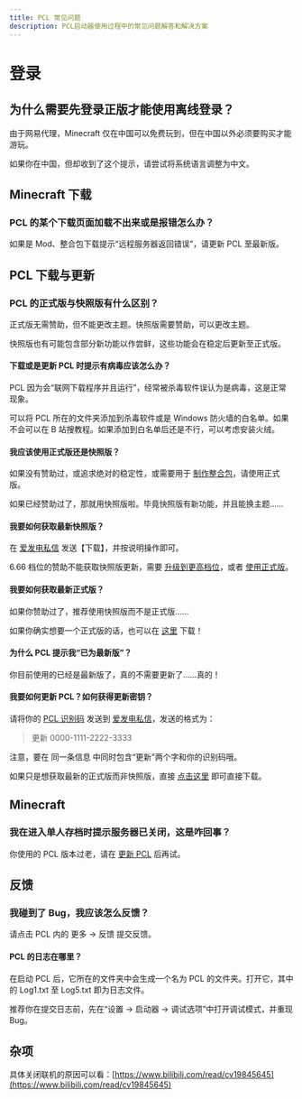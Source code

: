 ```yaml
---
title: PCL 常见问题
description: PCL启动器使用过程中的常见问题解答和解决方案
---
```


# 登录

## 为什么需要先登录正版才能使用离线登录？

由于网易代理，Minecraft 仅在中国可以免费玩到，但在中国以外必须要购买才能游玩。

如果你在中国，但却收到了这个提示，请尝试将系统语言调整为中文。

## Minecraft 下载

### PCL 的某个下载页面加载不出来或是报错怎么办？

如果是 Mod、整合包下载提示“远程服务器返回错误”，请更新 PCL 至最新版。

## PCL 下载与更新

### PCL 的正式版与快照版有什么区别？

正式版无需赞助，但不能更改主题。快照版需要赞助，可以更改主题。

快照版也有可能包含部分新功能以作尝鲜，这些功能会在稳定后更新至正式版。

#### 下载或是更新 PCL 时提示有病毒应该怎么办？

PCL 因为会“联网下载程序并且运行”，经常被杀毒软件误认为是病毒，这是正常现象。

可以将 PCL 所在的文件夹添加到杀毒软件或是 Windows 防火墙的白名单。如果不会可以在 B 站搜教程。如果添加到白名单后还是不行，可以考虑安装火绒。

#### 我应该使用正式版还是快照版？

如果没有赞助过，或追求绝对的稳定性，或需要用于 [制作整合包](https://shimo.im/docs/qKPttVvXKqPD8YDC#anchor-1ZOM)，请使用正式版。

如果已经赞助过了，那就用快照版啦。毕竟快照版有新功能，并且能换主题……

#### 我要如何获取最新快照版？

在 [爱发电私信](https://afdian.com/message/df2dfad2960911e89c5252540025c377) 发送【下载】，并按说明操作即可。

6.66 档位的赞助不能获取快照版更新，需要 [升级到更高档位](https://shimo.im/docs/qKPttVvXKqPD8YDC#anchor-Dxel)，或者 [使用正式版](https://shimo.im/docs/qKPttVvXKqPD8YDC#anchor-rtt0)。

#### 我要如何获取最新正式版？

如果你赞助过了，推荐使用快照版而不是正式版……

如果你确实想要一个正式版的话，也可以在 [这里](https://afdian.com/p/0164034c016c11ebafcb52540025c377) 下载！

#### 为什么 PCL 提示我“已为最新版”？

你目前使用的已经是最新版了，真的不需要更新了……真的！

#### 我要如何更新 PCL？如何获得更新密钥？

请将你的 [PCL 识别码](https://shimo.im/docs/qKPttVvXKqPD8YDC#anchor-ZvAa) 发送到 [爱发电私信](https://afdian.com/message/df2dfad2960911e89c5252540025c377)，发送的格式为：

> 更新 0000-1111-2222-3333

注意，要在 同一条信息 中同时包含“更新”两个字和你的识别码哦。

如果只是想获取最新的正式版而非快照版，直接 [点击这里](https://afdian.com/p/0164034c016c11ebafcb52540025c377) 即可直接下载。

## Minecraft

### 我在进入单人存档时提示服务器已关闭，这是咋回事？

你使用的 PCL 版本过老，请在 [更新 PCL](https://shimo.im/docs/qKPttVvXKqPD8YDC#anchor-oTgb) 后再试。

## 反馈

### 我碰到了 Bug，我应该怎么反馈？

请点击 PCL 内的 更多 → 反馈 提交反馈。

#### PCL 的日志在哪里？

在启动 PCL 后，它所在的文件夹中会生成一个名为 PCL 的文件夹。打开它，其中的 Log1.txt 至 Log5.txt 即为日志文件。

推荐你在提交日志前，先在“设置 → 启动器 → 调试选项”中打开调试模式，并重现 Bug。

## 杂项

具体关闭联机的原因可以看：[https://www.bilibili.com/read/cv19845645](https://www.bilibili.com/read/cv19845645)


